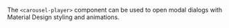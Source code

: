 The `<carousel-player>` component can be used to open modal dialogs with Material Design styling and animations.

<!-- example(ExamplePlayerComponent) -->
